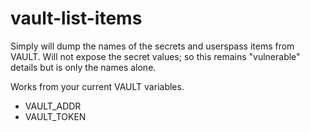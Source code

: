 # vault-list-items


Simply will dump the names of the secrets and userspass items from VAULT.   Will not expose the secret values; so this remains "vulnerable" details but is only the names alone.

Works from your current VAULT variables.

- VAULT_ADDR
- VAULT_TOKEN